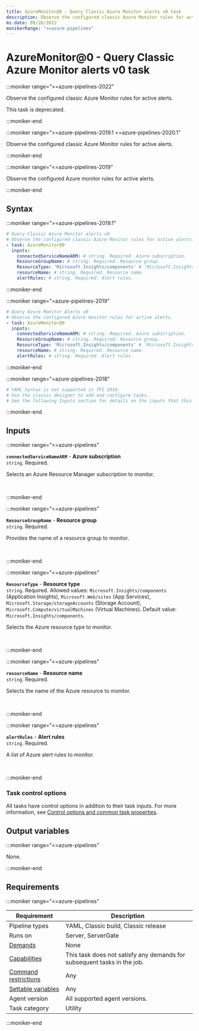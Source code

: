 ```yaml
---
title: AzureMonitor@0 - Query Classic Azure Monitor alerts v0 task
description: Observe the configured classic Azure Monitor rules for active alerts.
ms.date: 09/26/2022
monikerRange: "<=azure-pipelines"
---
```


# AzureMonitor@0 - Query Classic Azure Monitor alerts v0 task

<!-- :::description::: -->
:::moniker range=">=azure-pipelines-2022"

<!-- :::editable-content name="description"::: -->
Observe the configured classic Azure Monitor rules for active alerts.
<!-- :::editable-content-end::: -->

This task is deprecated.

:::moniker-end

:::moniker range=">=azure-pipelines-2019.1 <=azure-pipelines-2020.1"

<!-- :::editable-content name="description"::: -->
Observe the configured classic Azure Monitor rules for active alerts.
<!-- :::editable-content-end::: -->

:::moniker-end

:::moniker range="<=azure-pipelines-2019"

<!-- :::editable-content name="description"::: -->
Observe the configured Azure monitor rules for active alerts.
<!-- :::editable-content-end::: -->

:::moniker-end
<!-- :::description-end::: -->

<!-- :::syntax::: -->
## Syntax

:::moniker range=">=azure-pipelines-2019.1"

```yaml
# Query Classic Azure Monitor alerts v0
# Observe the configured classic Azure Monitor rules for active alerts.
- task: AzureMonitor@0
  inputs:
    connectedServiceNameARM: # string. Required. Azure subscription. 
    ResourceGroupName: # string. Required. Resource group. 
    ResourceType: 'Microsoft.Insights/components' # 'Microsoft.Insights/components' | 'Microsoft.Web/sites' | 'Microsoft.Storage/storageAccounts' | 'Microsoft.Compute/virtualMachines'. Required. Resource type. Default: Microsoft.Insights/components.
    resourceName: # string. Required. Resource name. 
    alertRules: # string. Required. Alert rules.
```

:::moniker-end

:::moniker range="=azure-pipelines-2019"

```yaml
# Query Azure Monitor Alerts v0
# Observe the configured Azure monitor rules for active alerts.
- task: AzureMonitor@0
  inputs:
    connectedServiceNameARM: # string. Required. Azure subscription. 
    ResourceGroupName: # string. Required. Resource group. 
    ResourceType: 'Microsoft.Insights/components' # 'Microsoft.Insights/components' | 'Microsoft.Web/sites' | 'Microsoft.Storage/storageAccounts' | 'Microsoft.Compute/virtualMachines'. Required. Resource type. Default: Microsoft.Insights/components.
    resourceName: # string. Required. Resource name. 
    alertRules: # string. Required. Alert rules.
```

:::moniker-end

:::moniker range="=azure-pipelines-2018"

```yaml
# YAML Syntax is not supported in TFS 2018.
# Use the classic designer to add and configure tasks.
# See the following Inputs section for details on the inputs that this task supports.
```

:::moniker-end
<!-- :::syntax-end::: -->

<!-- :::inputs::: -->
## Inputs

<!-- :::item name="connectedServiceNameARM"::: -->
:::moniker range="<=azure-pipelines"

**`connectedServiceNameARM`** - **Azure subscription**<br>
`string`. Required.<br>
<!-- :::editable-content name="helpMarkDown"::: -->
Selects an Azure Resource Manager subscription to monitor.
<!-- :::editable-content-end::: -->
<br>

:::moniker-end
<!-- :::item-end::: -->
<!-- :::item name="ResourceGroupName"::: -->
:::moniker range="<=azure-pipelines"

**`ResourceGroupName`** - **Resource group**<br>
`string`. Required.<br>
<!-- :::editable-content name="helpMarkDown"::: -->
Provides the name of a resource group to monitor.
<!-- :::editable-content-end::: -->
<br>

:::moniker-end
<!-- :::item-end::: -->
<!-- :::item name="ResourceType"::: -->
:::moniker range="<=azure-pipelines"

**`ResourceType`** - **Resource type**<br>
`string`. Required. Allowed values: `Microsoft.Insights/components` (Application Insights), `Microsoft.Web/sites` (App Services), `Microsoft.Storage/storageAccounts` (Storage Account), `Microsoft.Compute/virtualMachines` (Virtual Machines). Default value: `Microsoft.Insights/components`.<br>
<!-- :::editable-content name="helpMarkDown"::: -->
Selects the Azure resource type to monitor.
<!-- :::editable-content-end::: -->
<br>

:::moniker-end
<!-- :::item-end::: -->
<!-- :::item name="resourceName"::: -->
:::moniker range="<=azure-pipelines"

**`resourceName`** - **Resource name**<br>
`string`. Required.<br>
<!-- :::editable-content name="helpMarkDown"::: -->
Selects the name of the Azure resource to monitor.
<!-- :::editable-content-end::: -->
<br>

:::moniker-end
<!-- :::item-end::: -->
<!-- :::item name="alertRules"::: -->
:::moniker range="<=azure-pipelines"

**`alertRules`** - **Alert rules**<br>
`string`. Required.<br>
<!-- :::editable-content name="helpMarkDown"::: -->
A list of Azure alert rules to monitor.
<!-- :::editable-content-end::: -->
<br>

:::moniker-end
<!-- :::item-end::: -->

### Task control options

All tasks have control options in addition to their task inputs. For more information, see [Control options and common task properties](/azure/devops/pipelines/yaml-schema/steps-task#common-task-properties).
<!-- :::inputs-end::: -->

<!-- :::outputVariables::: -->
## Output variables

:::moniker range="<=azure-pipelines"

None.

:::moniker-end
<!-- :::outputVariables-end::: -->

<!-- :::remarks::: -->
<!-- :::editable-content name="remarks"::: -->
<!-- :::editable-content-end::: -->
<!-- :::remarks-end::: -->

<!-- :::examples::: -->
<!-- :::editable-content name="examples"::: -->
<!-- :::editable-content-end::: -->
<!-- :::examples-end::: -->

<!-- :::properties::: -->
## Requirements

:::moniker range="<=azure-pipelines"

| Requirement | Description |
|-------------|-------------|
| Pipeline types | YAML, Classic build, Classic release |
| Runs on | Server, ServerGate |
| [Demands](/azure/devops/pipelines/process/demands) | None |
| [Capabilities](/azure/devops/pipelines/agents/agents#capabilities) | This task does not satisfy any demands for subsequent tasks in the job. |
| [Command restrictions](/azure/devops/pipelines/security/templates#agent-logging-command-restrictions) | Any |
| [Settable variables](/azure/devops/pipelines/security/templates#agent-logging-command-restrictions) | Any |
| Agent version | All supported agent versions. |
| Task category | Utility |

:::moniker-end
<!-- :::properties-end::: -->

<!-- :::see-also::: -->
<!-- :::editable-content name="seeAlso"::: -->
<!-- :::editable-content-end::: -->
<!-- :::see-also-end::: -->